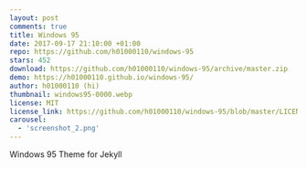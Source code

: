 ```yaml
---
layout: post
comments: true
title: Windows 95
date: 2017-09-17 21:10:00 +01:00
repo: https://github.com/h01000110/windows-95
stars: 452
download: https://github.com/h01000110/windows-95/archive/master.zip
demo: https://h01000110.github.io/windows-95/
author: h01000110 (hi)
thumbnail: windows95-0000.webp
license: MIT
license_link: https://github.com/h01000110/windows-95/blob/master/LICENSE
carousel:
  - 'screenshot_2.png'
---
```


Windows 95 Theme for Jekyll
